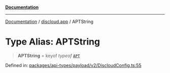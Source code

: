 [**Documentation**](../../README.md)

***

[Documentation](../../packages.md) / [discloud.app](../README.md) / APTString

# Type Alias: APTString

> **APTString** = keyof *typeof* [`APT`](../variables/APT.md)

Defined in: [packages/api-types/payload/v2/DiscloudConfig.ts:55](https://github.com/discloud/discloud.app/blob/5b4e3fe9c701f0b4f5ffa4246f463403d1e47fa1/packages/api-types/payload/v2/DiscloudConfig.ts#L55)
